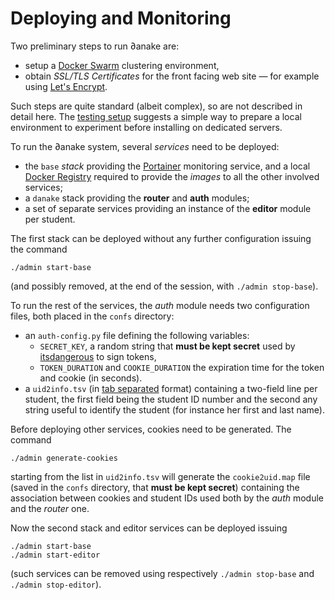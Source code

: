 # Deploying and Monitoring

Two preliminary steps to run ∂anake are:

* setup a [Docker Swarm](https://docs.docker.com/swarm/) clustering environment,
* obtain *SSL/TLS Certificates* for the front facing web site — for example
  using [Let's Encrypt](https://letsencrypt.org/).

Such steps are quite standard (albeit complex), so are not described in detail
here. The [testing setup](testing.md) suggests a simple way to prepare a local
environment to experiment before installing on dedicated servers.

To run the ∂anake system, several *services* need to be deployed:

* the `base` *stack* providing the [Portainer](https://www.portainer.io/)
  monitoring service, and a local [Docker  Registry](https://docs.docker.com/registry/)
  required to provide the *images* to all the other involved services;
* a `danake` stack providing the **router** and **auth** modules;
* a set of separate services providing an instance of the **editor** module per
  student.

The first stack can be deployed without any further configuration issuing the command

    ./admin start-base

(and possibly removed, at the end of the session, with `./admin stop-base`).

To run the rest of the services, the *auth* module needs two configuration
files, both placed in the `confs` directory:

* an `auth-config.py` file defining the following variables:
    * `SECRET_KEY`, a random string that **must be kept secret** used by
      [itsdangerous](https://itsdangerous.palletsprojects.com) to sign tokens,
    * `TOKEN_DURATION` and `COOKIE_DURATION` the expiration time for the token and cookie (in seconds).
* a `uid2info.tsv`
  (in [tab separated](https://en.wikipedia.org/wiki/Tab-separated_values) format)
  containing a two-field line per student, the first field being the student ID
  number and the second any string useful to identify the student (for instance
  her first and last name).

Before deploying other services, cookies need to be generated. The command

    ./admin generate-cookies

starting from the list in `uid2info.tsv` will generate the `cookie2uid.map` file
(saved in the `confs` directory, that **must be kept secret**) containing the
association between cookies and student IDs used both by the *auth* module and
the *router* one.

Now the second stack and editor services can be deployed issuing

    ./admin start-base
    ./admin start-editor

(such services can be removed using respectively `./admin stop-base` and
`./admin stop-editor`).
